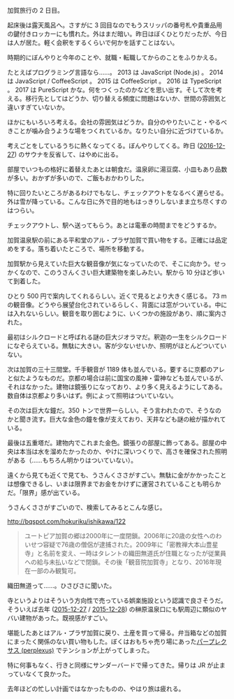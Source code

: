 加賀旅行の 2 日目。

起床後は露天風呂へ。さすがに 3 回目なのでもうスリッパの番号札や貴重品用の鍵付きロッカーにも慣れた。外はまだ暗い。昨日はぼくひとりだったが、今日は人が居た。軽く会釈をするくらいで何かを話すことはない。

時期的にぼんやりと今年のことや、就職・転職してからのことをふりかえる。

たとえばプログラミング言語なら……。 2013 は JavaScript (Node.js) 。 2014 は JavaScript / CoffeeScript 。 2015 は CoffeeScript 。 2016 は TypeScript 。 2017 は PureScript かな。何をつくったのかなどを思い出す。そして次を考える。移行先としてはどうか、切り替える頻度に問題はないか、世間の雰囲気と違いすぎていないか。

ほかにもいろいろ考える。会社の雰囲気はどうか。自分のやりたいこと・やるべきことが噛み合うような場をつくれているか。なりたい自分に近づけているか。

考えごとをしているうちに熱くなってくる。ぼんやりしてくる。昨日 ([2016-12-27][]) のサウナを反省して、はやめに出る。

部屋でいつもの格好に着替えたあとは朝食だ。温泉卵に湯豆腐、小皿もあり品数が多い。おかずが多いので、ご飯もおかわりした。

特に回りたいところがあるわけでもなし、チェックアウトをなるべく遅らせる。外は雪が降っている。こんな日に外で目的地もはっきりしないまま立ち尽くすのはつらい。

チェックアウトし、駅へ送ってもらう。あとは電車の時間までをどうするか。

加賀温泉駅の前にある平和堂のアル・プラザ加賀で買い物をする。正確には品定めをする。落ち着いたところで、場所を移動する。

加賀駅から見えていた巨大な観音像が気になっていたので、そこに向かう。せっかくなので、このうさんくさい巨大建築物を楽しみたい。駅から 10 分ほど歩いて到着した。

ひとり 500 円で案内してくれるらしい。近くで見るとより大きく感じる。 73 m の観音像。どうやら展望台化されているらしく、背面には窓がついている。中には入れないらしい。観音を取り囲むように、いくつかの施設があり、順に案内された。

最初はシルクロードと呼ばれる謎の巨大ジオラマだ。釈迦の一生をシルクロードになぞらえている。無駄に大きい。客が少ないせいか、照明がほとんどついていない。

次は加賀の三十三間堂。千手観音が 1189 体も並んでいる。要するに京都のアレと似たようなものだ。京都の場合は前に国宝の風神・雷神なども並んでいるが、それはなかった。建物は鏡張りになっており、より多く見えるようにしてある。数自体は京都より多いはず。例によって照明はついていない。

その次は巨大な鐘だ。350 トンで世界一らしい。そう言われたので、そうなのかと聞き流す。巨大な金色の鐘を像が支えており、天井なども謎の絵が描かれている。

最後は五重塔だ。建物内でこれまた金色。鏡張りの部屋に飾ってある。部屋の中央は本当は水を溜めたかったのか、やけに深いつくりで、高さを確保された照明がある（……もちろん明かりはついていない）。

遠くから見ても近くで見ても、うさんくささがすごい。無駄に金がかかったことは想像できるし、いまは限界までお金をかけずに運営されていることも明らかだ。「限界」感が出ている。

うさんくささがすごいので、検索してみるとこんな感じ。

http://bqspot.com/hokuriku/ishikawa/122

> ユートピア加賀の郷は2000年に一度閉鎖。2006年に20歳の女性へのわいせつ容疑で76歳の僧侶が逮捕された。2009年に「密教禅大本山豊星寺」と名前を変え、一時はタレントの織田無道氏が住職となったが従業員への給与未払いなどで閉鎖。その後「観音院加賀寺」となり、2016年現在一部のみ観覧可。

織田無道って……。ひさびさに聞いた。

寺というよりはそういう方向性で売っている娯楽施設という認識で良さそうだ。そういえば去年 ([2015-12-27][] / [2015-12-28][]) の榊原温泉口にも駅周辺に類似のヤバい建物があった。既視感がすごい。

堪能したあとはアル・プラザ加賀に戻り、土産を買って帰る。弁当箱などの加賀にまったく関係のない買い物もした。ぼくはおもちゃ売り場にあった[パープレクサス (perplexus)](https://www.amazon.co.jp/dp/B01EKPAAQE/) でテンションが上がってしまった。

特に何事もなく、行きと同様にサンダーバードで帰ってきた。帰りは JR が止まっていなくて良かった。

去年ほどの忙しい計画ではなかったものの、やはり旅は疲れる。

[2016-12-27]: http://blog.bouzuya.net/2016/12/27/
[2015-12-27]: http://blog.bouzuya.net/2015/12/27/
[2015-12-28]: http://blog.bouzuya.net/2015/12/28/
